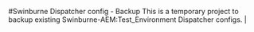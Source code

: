 #Swinburne Dispatcher config -  Backup
This is a temporary project to backup existing Swinburne-AEM:Test_Environment Dispatcher configs.        |